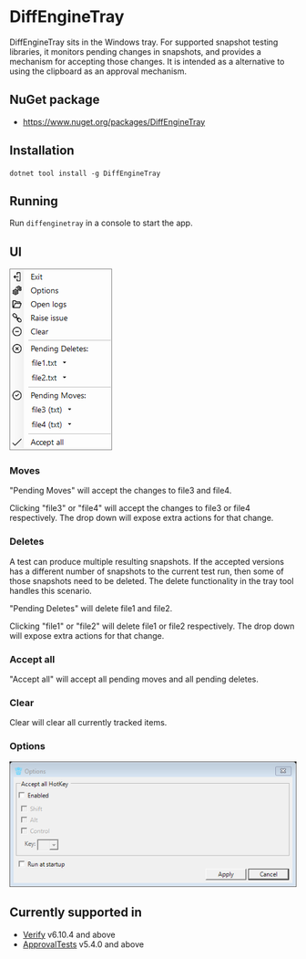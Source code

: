 <!--
GENERATED FILE - DO NOT EDIT
This file was generated by [MarkdownSnippets](https://github.com/SimonCropp/MarkdownSnippets).
Source File: /docs/mdsource/tray.source.md
To change this file edit the source file and then run MarkdownSnippets.
-->

# DiffEngineTray

DiffEngineTray sits in the Windows tray. For supported snapshot testing libraries, it monitors pending changes in snapshots, and provides a mechanism for accepting those changes. It is intended as a alternative to using the clipboard as an approval mechanism.


## NuGet package

 * https://www.nuget.org/packages/DiffEngineTray


## Installation

`dotnet tool install -g DiffEngineTray`


## Running

Run `diffenginetray` in a console to start the app.


## UI

<img src="..\src\DiffEngineTray.Tests\MenuBuilderTest.Full.verified.png">


### Moves

"Pending Moves" will accept the changes to file3 and file4.

Clicking "file3" or "file4" will accept the changes to file3 or file4 respectively. The drop down will expose extra actions for that change.


### Deletes

A test can produce multiple resulting snapshots. If the accepted versions has a different number of snapshots to the current test run, then some of those snapshots need to be deleted. The delete functionality in the tray tool handles this scenario.

"Pending Deletes" will delete file1 and file2.

Clicking "file1" or "file2" will delete file1 or file2 respectively. The drop down will expose extra actions for that change.


### Accept all

"Accept all" will accept all pending moves and all pending deletes.


### Clear

Clear will clear all currently tracked items.


### Options

<img src="..\src\DiffEngineTray.Tests\OptionsFormTests.Default.verified.png">


####


####


## Currently supported in

 * [Verify](https://github.com/VerifyTests/Verify) v6.10.4 and above
 * [ApprovalTests](https://github.com/approvals/ApprovalTests.Net) v5.4.0 and above
